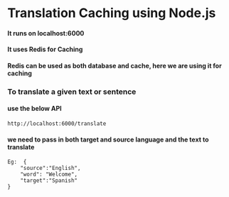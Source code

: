 # Translation Caching using Node.js

#### It runs on localhost:6000

#### It uses Redis for Caching

#### Redis can be used as both database and cache, here we are using it for caching

### To translate a given text or sentence

#### use the below API

```
http://localhost:6000/translate
```

#### we need to pass in both target and source language and the text to translate

```
Eg:  {
    "source":"English",
    "word": "Welcome",
    "target":"Spanish"
}
```
